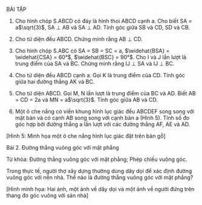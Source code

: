 BÀI TẬP

1. Cho hình chóp S.ABCD có đáy là hình thoi ABCD cạnh a. Cho biết SA = a$\sqrt{3}$, SA ⊥ AB và SA ⊥ AD. Tính góc giữa SB và CD, SD và CB.

2. Cho tứ diện đều ABCD. Chứng minh rằng AB ⊥ CD.

3. Cho hình chóp S.ABC có SA = SB = SC = a, $\widehat{BSA} = \widehat{CSA} = 60°$, $\widehat{BSC} = 90°$. Cho I và J lần lượt là trung điểm của SA và BC. Chứng minh rằng IJ ⊥ SA và IJ ⊥ BC.

4. Cho tứ diện đều ABCD cạnh a. Gọi K là trung điểm của CD. Tính góc giữa hai đường thẳng AK và BC.

5. Cho tứ diện ABCD. Gọi M, N lần lượt là trung điểm của BC và AD. Biết AB = CD = 2a và MN = a$\sqrt{3}$. Tính góc giữa AB và CD.

6. Một ô che nắng có viền khung hình lục giác đều ABCDEF song song với mặt bàn và có cạnh AB song song với cạnh bàn a (Hình 5). Tính số đo góc hợp bởi đường thẳng a lần lượt với các đường thẳng AF, AE và AD.

[Hình 5: Minh họa một ô che nắng hình lục giác đặt trên bàn gỗ]

Bài 2. Đường thẳng vuông góc với mặt phẳng

Từ khóa: Đường thẳng vuông góc với mặt phẳng; Phép chiếu vuông góc.

Trong thực tế, người thợ xây dựng thường dùng dây dọi để xác định đường vuông góc với nền nhà. Thế nào là đường thẳng vuông góc với mặt phẳng?

[Hình minh họa: Hai ảnh, một ảnh về dây dọi và một ảnh về người đứng trên thang đo góc vuông với sàn nhà]